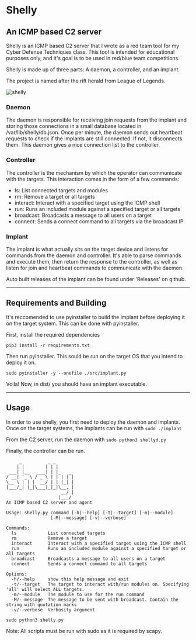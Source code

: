 # Shelly
## An ICMP based C2 server

Shelly is an ICMP based C2 server that I wrote as a red team tool for my Cyber Defense Techniques class. This tool is intended for educational purposes only, and it's goal is to be used in red/blue team competitions.

Shelly is made up of three parts: A daemon, a controller, and an implant.

The project is named after the rift herald from League of Legends.

![shelly](https://media.tenor.com/0Wx4sAm11vcAAAAd/rift-herald-dance.gif)

### Daemon

The daemon is responsible for receiving join requests from the implant and storing those connections in a small database located in /var/lib/shelly/db.json. Once per minute, the daemon sends out heartbeat requests to check if the implants are still connected. If not, it disconnects them. This daemon gives a nice connection list to the controller.

### Controller

The controller is the mechanism by which the operator can communicate with the targets. This interaction comes in the form of a few commands:

- ls: List connected targets and modules
- rm: Remove a target or all targets
- interact: Interact with a specified target using the ICMP shell
- run: Runs an included module against a specified target or all targets
- broadcast: Broadcasts a message to all users on a target
- connect: Sends a connect command to all targets via the broadcast IP

### Implant

The implant is what actually sits on the target device and listens for commands from the daemon and controller. It's able to parse commands and execute them, then return the response to the controller, as well as listen for join and heartbeat commands to communicate with the daemon.

Auto built releases of the implant can be found under 'Releases' on github.

---

## Requirements and Building

It's reccomended to use pyinstaller to build the implant before deploying it on the target system. This can be done with pyinstaller.

First, install the required dependencies

`pip3 install -r requirements.txt`

Then run pyinstaller. This sould be run on the target OS that you intend to deploy it on.

`sudo pyinstaller -y --onefile ./src/implant.py`

Voila! Now, in dist/ you should have an implant executable.

---

## Usage

In order to use shelly, you first need to deploy the daemon and implants.
Once on the target systems, the implants can be run with `sudo ./implant`

From the C2 server, run the daemon with `sudo python3 shellyd.py`

Finally, the controller can be run.


```
     _          _ _
    | |        | | |
 ___| |__   ___| | |_   _
/ __| '_ \ / _ \ | | | | |
\__ \ | | |  __/ | | |_| |
|___/_| |_|\___|_|_|\__, |
                     __/ |
                    |___/
An ICMP based C2 server and agent

Usage: shelly.py command [-h|--help] [-t|--target] [-m|--module]
                 [-M|--message] [-v|--verbose]

Commands:
  ls            List connected targets
  rm            Remove a target
  interact      Interact with a specified target using the ICMP shell
  run           Runs an included module against a specified target or all targets
  broadcast     Broadcasts a message to all users on a target
  connect       Sends a connect command to all targets

Options:
  -h/--help     show this help message and exit
  -t/--target   The target to interact with/run modules on. Specifying 'all' will select ALL targets.
  -m/--module   The module to use for the run command
  -M/--message  The message to be sent with broadcast. Contain the string with quotation marks
  -v/--verbose  Verbosity argument
```

`sudo python3 shelly.py`

Note: All scripts must be run with sudo as it is required by scapy.